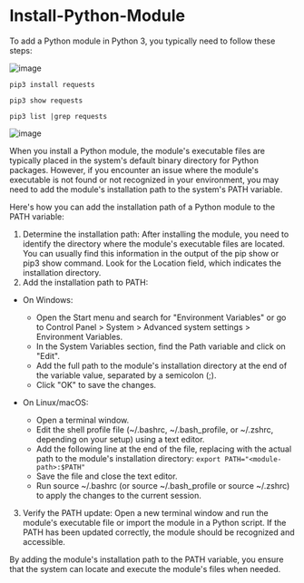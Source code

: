 # Install-Python-Module
To add a Python module in Python 3, you typically need to follow these steps:

![image](https://github.com/r1skkam/Install-Python-Module/assets/58542375/0fe92cfb-caf4-4f45-8b94-aa73679db25d)

```
pip3 install requests
```

```
pip3 show requests
```

```
pip3 list |grep requests
```

![image](https://github.com/r1skkam/Install-Python-Module/assets/58542375/0f0ec0ed-4209-4c39-b338-e5bbe8fa8e5c)

When you install a Python module, the module's executable files are typically placed in the system's default binary directory for Python packages. However, if you encounter an issue where the module's executable is not found or not recognized in your environment, you may need to add the module's installation path to the system's PATH variable.

Here's how you can add the installation path of a Python module to the PATH variable:

1. Determine the installation path: After installing the module, you need to identify the directory where the module's executable files are located. You can usually find this information in the output of the pip show <module-name> or pip3 show <module-name> command. Look for the Location field, which indicates the installation directory.
2. Add the installation path to PATH:
- On Windows:

  - Open the Start menu and search for "Environment Variables" or go to Control Panel > System > Advanced system settings > Environment Variables.  
  - In the System Variables section, find the Path variable and click on "Edit".  
  - Add the full path to the module's installation directory at the end of the variable value, separated by a semicolon (;).
  - Click "OK" to save the changes.
  
- On Linux/macOS:
  - Open a terminal window.
  - Edit the shell profile file (~/.bashrc, ~/.bash_profile, or ~/.zshrc, depending on your setup) using a text editor.
  - Add the following line at the end of the file, replacing <module-path> with the actual path to the module's installation directory:
    `export PATH="<module-path>:$PATH"`
  - Save the file and close the text editor.
  - Run source ~/.bashrc (or source ~/.bash_profile or source ~/.zshrc) to apply the changes to the current session.
3. Verify the PATH update: Open a new terminal window and run the module's executable file or import the module in a Python script. If the PATH has been updated correctly, the module should be recognized and accessible.

By adding the module's installation path to the PATH variable, you ensure that the system can locate and execute the module's files when needed.

